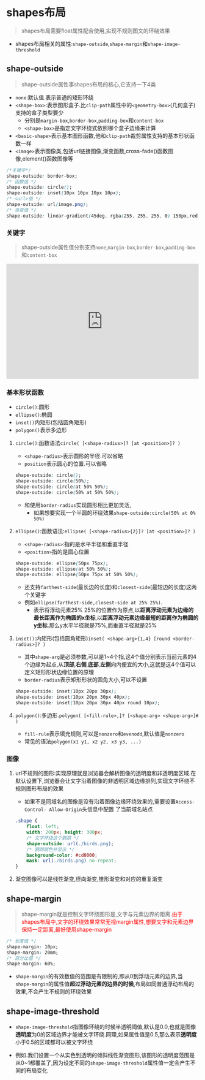 # shapes布局

> shapes布局需要float属性配合使用,实现不规则图文的环绕效果

* shapes布局相关的属性:`shape-outside`,`shape-margin`和`shape-image-threshold`

## shape-outside

> shape-outside属性事shapes布局的核心,它支持一下4类

* `none`:默认值.表示普通的矩形环绕
* `<shape-box>`:表示图形盒子.比`clip-path`属性中的`<geometry-box>`(几何盒子)支持的盒子类型要少
  * 分别是`margin-box`,`border-box`,`padding-box`和`content-box`
  * `<shape-box>`是指定文字环绕式依照哪个盒子边缘来计算
* `<basic-shape>`表示基本图形函数,他和`clip-path`裁剪属性支持的基本形状函数一样
* `<image>`表示图像类,包括url链接图像,渐变函数,cross-fade()函数图像,element()函数图像等

```css
/*关键字*/
shape-outside: border-box; 
/* 函数值 */ 
shape-outside: circle(); 
shape-outside: inset(10px 10px 10px 10px); 
/* <url>值 */
shape-outside: url(image.png);
/* 渐变值 */ 
shape-outside: linear-gradient(45deg, rgba(255, 255, 255, 0) 150px,red 150px);
```

### 关键字

> shape-outside属性值分别支持`none`,`margin-box`,`border-box`,`padding-box`和`content-box`

<iframe height="300" style="width: 100%;" scrolling="no" title="shapes" src="https://codepen.io/jack-zhang-1314/embed/poppygL?default-tab=html%2Cresult" frameborder="no" loading="lazy" allowtransparency="true" allowfullscreen="true">
  See the Pen <a href="https://codepen.io/jack-zhang-1314/pen/poppygL">
  shapes</a> by Jack-Zhang-1314 (<a href="https://codepen.io/jack-zhang-1314">@jack-zhang-1314</a>)
  on <a href="https://codepen.io">CodePen</a>.
</iframe>

### 基本形状函数

* `circle()`:圆形
* `ellipse()`:椭圆
* `inset()`内矩形(包括圆角矩形)
* `polygon()`表示多边形

1. `circle()`:函数语法`circle( [<shape-radius>]? [at <position>]? )`

   * `<shape-radius>`表示圆形的半径.可以省略
   * `position`表示圆心的位置.可以省略

   ```css
   shape-outside: circle(); 
   shape-outside: circle(50%); 
   shape-outside: circle(at 50% 50%);
   shape-outside: circle(50% at 50% 50%);
   ```

   * 和使用`border-radius`实现圆形相比更加灵活,
     * 如果想要实现一个半圆的环绕效果`shape-outside:circle(50% at 0% 50%)`

2. `ellipse()`:函数语法:`ellipse( [<shape-radius>{2}]? [at <position>]? )`

   * `<shape-radius>`:指的是水平半径和垂直半径
   * `<position>`指的是圆心位置

   ```css
   shape-outside: ellipse(50px 75px); 
   shape-outside: ellipse(at 50% 50%);
   shape-outside: ellipse(50px 75px at 50% 50%);
   ```

   * 还支持`farthest-side`(最长边的长度)和`closest-side`(最短边的长度)这两个关键字
   * 例如`ellipse(farthest-side,closest-side at 25% 25%)`.
     * 表示将浮动元素25% 25%的位置作为原点,以**距离浮动元素为边缘的最长距离作为椭圆的x坐标**,以**距离浮动元素边缘最短的距离作为椭圆的y坐标**.那么y水平半径就是75%,而垂直半径就是25%

3. `inset()`:内矩形(包括圆角矩形)`inset( <shape-arg>{1,4} [round <border-radius>]? )`

   * 其中`shape-arg`是必须参数,可以是1~4个指,这4个值分别表示当前元素的4个边缘为起点,从**顶部**,**右侧**,**底部**,**左侧**向内便宜的大小,这就是这4个值可以定义矩形形状边缘位置的原理
   * `border-radius`表示矩形形状的圆角大小,可以不设置

   ````css
   shape-outside: inset(10px 20px 30px); 
   shape-outside: inset(10px 20px 30px 40px);
   shape-outside: inset(10px 20px 30px 40px round 10px);
   ````

4. `polygon()`:多边形.`polygon( [<fill-rule>,]? [<shape-arg> <shape-arg>]# )`

   * `fill-rule`表示填充规则,可以是`nonzero`和`evenodd`,默认值是`nonzero`
   * 常见的语法`polygon(x1 y1, x2 y2, x3 y3, ...)`

### 图像

1. url不规则的图形:实现原理就是浏览器会解析图像的透明度和非透明度区域.在默认设置下,浏览器会让文字沿着图像的非透明区域边缘排列,实现文字环绕不规则图形布局的效果
   * 如果不是同域名的图像是没有沿着图像边缘环绕效果的,需要设置`Access-Control- Allow-Origin`头信息中配置 了当前域名站点

   ```css
   .shape { 
       float: left; 
       width: 200px; height: 300px; 
       /* 文字环绕这个鹦鹉 */ 
       shape-outside: url(./birds.png); 
       /* 鹦鹉赋色并显示 */ 
       background-color: #cd0000; 
       mask: url(./birds.png) no-repeat;
   }
   ```

2. 渐变图像可以是线性渐变,径向渐变,锥形渐变和对应的重复渐变

## shape-margin

> shape-margin就是控制文字环绕图形是,文字与元素边界的距离.<span style="color:red">由于shapes布局中,文字的环绕效果常常无视margin属性,想要文字和元素边界保持一定距离,最好使用shape-margin</span>

```css
/* 长度值 */ 
shape-margin: 10px;
shape-margin: 20mm; 
/* 百分比值 */
shape-margin: 60%;
```

* `shape-margin`的有效数值的范围是有限制的,即从0到浮动元素的边界,当`shape-margin`的属性值**超过浮动元素的边界的时候**,布局如同普通浮动布局的效果,不会产生不规则的环绕效果

## shape-image-threshold

* `shape-image-threshold`指图像环绕的时候半透明阈值,默认是0.0,也就是图像**透明度**为0的区域边界才能被文字环绕.同理,如果属性值是0.5,那么表示**透明度**小于0.5的区域都可以被文字环绕

* 例如.我们设置一个从实色到透明的倾斜线性渐变图形,该图形的透明度范围是从0~1都覆盖了,因为设定不同的`shape-image-threshold`属性值一定会产生不同的布局变化
